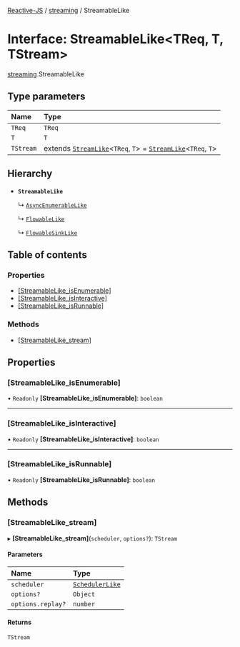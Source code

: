 [Reactive-JS](../README.md) / [streaming](../modules/streaming.md) / StreamableLike

# Interface: StreamableLike<TReq, T, TStream\>

[streaming](../modules/streaming.md).StreamableLike

## Type parameters

| Name | Type |
| :------ | :------ |
| `TReq` | `TReq` |
| `T` | `T` |
| `TStream` | extends [`StreamLike`](streaming.StreamLike.md)<`TReq`, `T`\> = [`StreamLike`](streaming.StreamLike.md)<`TReq`, `T`\> |

## Hierarchy

- **`StreamableLike`**

  ↳ [`AsyncEnumerableLike`](streaming.AsyncEnumerableLike.md)

  ↳ [`FlowableLike`](streaming.FlowableLike.md)

  ↳ [`FlowableSinkLike`](streaming.FlowableSinkLike.md)

## Table of contents

### Properties

- [[StreamableLike\_isEnumerable]](streaming.StreamableLike.md#[streamablelike_isenumerable])
- [[StreamableLike\_isInteractive]](streaming.StreamableLike.md#[streamablelike_isinteractive])
- [[StreamableLike\_isRunnable]](streaming.StreamableLike.md#[streamablelike_isrunnable])

### Methods

- [[StreamableLike\_stream]](streaming.StreamableLike.md#[streamablelike_stream])

## Properties

### [StreamableLike\_isEnumerable]

• `Readonly` **[StreamableLike\_isEnumerable]**: `boolean`

___

### [StreamableLike\_isInteractive]

• `Readonly` **[StreamableLike\_isInteractive]**: `boolean`

___

### [StreamableLike\_isRunnable]

• `Readonly` **[StreamableLike\_isRunnable]**: `boolean`

## Methods

### [StreamableLike\_stream]

▸ **[StreamableLike_stream]**(`scheduler`, `options?`): `TStream`

#### Parameters

| Name | Type |
| :------ | :------ |
| `scheduler` | [`SchedulerLike`](scheduling.SchedulerLike.md) |
| `options?` | `Object` |
| `options.replay?` | `number` |

#### Returns

`TStream`
